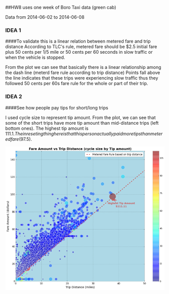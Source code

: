 ##HW8 uses one week of Boro Taxi data (green cab) 

Data from 2014-06-02 to 2014-06-08

### IDEA 1
####To validate this is a linear relation between metered fare and trip distance
According to TLC's rule, metered fare should be $2.5 initial fare plus 50 cents per 1/5 mile or 50 cents per 60 seconds in slow traffic or when the vehicle is stopped.

From the plot we can see that basically there is a linear relationship among the dash line (meterd fare rule according to trip distance)
Points fall above the line indicates that these trips were experiencing slow traffic thus they followed 50 cents per 60s fare rule for the whole or part of their trip.

### IDEA 2
####See how people pay tips for short/long trips

I used cycle size to represent tip amount. 
From the plot, we can see that some of the short trips have more tip amount than mid-distance trips (left bottom ones).
The highest tip amount is $111.1. The inreseting thing here is that this person actually paid more tips than metered fare ($97.5).

![Alt text](HW8.png)
